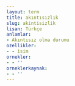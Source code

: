 ```yaml
---
layout: term
title: akıntısızlık
slug: akintisizlik
lisan: Türkçe
anlamlar:
- Akıntısız olma durumu
ozellikler:
- - isim
ornekler:
- - ''
orneklerkaynak:
- - ''
---
```

